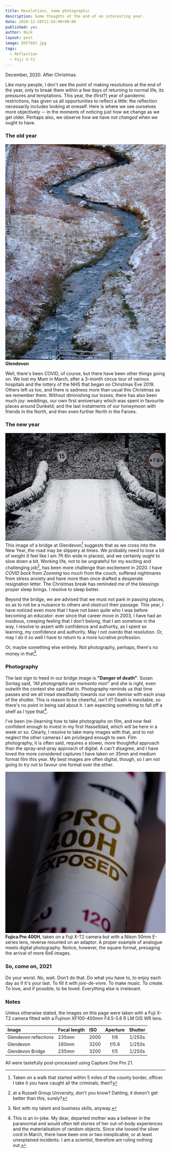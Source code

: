 ```yaml
---
title: Resolutions, some photographic
description: Some thoughts at the end of an interesting year.
date: 2020-12-28T11:54:00+00:00
published: yes
author: Nick
layout: post
image: DSF7687.jpg
tags:
  - Reflection
  - Fuji X-T2
---
```

December, 2020. After Christmas.

Like many people, I don't see the point of making resolutions at the end of the year, only to break them within a few days of returning to normal life, its pressures and temptations. This year, the (first?) year of pandemic restrictions, has given us all opportunities to reflect a little: the reflection necessarily includes looking at oneself. Here is where we see ourselves more objectively -- in the moments of noticing just how we change as we get older. Perhaps also, we observe how we have *not changed* when we ought to have.

### The old year
![](/img/DSF7648.jpg)
**Glendevon**

Well, there's been COVID, of course, but there have been other things going on. We lost my Mum in March, after a 3-month circus tour of various hospitals and the lottery of the NHS that began on Christmas Eve 2019. Others left us too, and there is sadness more than usual this Christmas as we remember them. Without diminishing our losses, there has also been much joy: weddings, our own first anniversary which was spent in favourite places around Dunkeld; and the last instalments of our honeymoon with friends in the North, and then even further North in the Faroes.

### The new year
![](/img/DSF7674.jpg)
This image of a bridge at Glendevon[^covid-1] suggests that as we cross into the New Year, the road may be slippery at times. We probably need to lose a bit of weight (I feel like I am 7ft 6in wide in places), and we certainly ought to slow down a bit. Working life, not to be ungrateful for my exciting and challenging job[^rgu-1], has been more challenge than excitement in 2020. I have *COVID back* from *Zooming* too much from the couch, suffered nightmares from stress anxiety and have more than once drafted a desperate resignation letter. The Christmas break has reminded me of the blessings proper sleep brings. I resolve to sleep better. 

Beyond the bridge, we are advised that we must not park in passing places, so as to not be a nuisance to others and obstruct their passage. This year, I have noticed even more that I have not been quite who I was before becoming an educator: ever since that career move in 2003, I have had an insidious, creeping feeling that I don't belong, that I am somehow in the way. I resolve to assert with confidence and authority, as I spent so learning, my confidence and authority. May I not overdo that resolution. Or, may I do it so well I have to return to a more lucrative profession.

[^covid-1]: Taken on a walk that started within 5 miles of the county border, officer. I take it you have caught all the criminals, then?
[^rgu-1]: at a Russell Group University, don't you know? Dahling, it doesn't get better than *this*, surely?

Or, maybe something else entirely. Not photography, perhaps, there's no money in that[^nwmt].

[^nwmt]: Not with my talent and business skills, anyway.

### Photography
The last sign to heed in our bridge image is **"Danger of death"**. Susan Sontag said, *"All photographs are memento mori"* and she is right, even outwith the context she said that in. Photography reminds us that time passes and we all tread steadfastly towards our own demise with each snap of the shutter. This is reason to be cheerful, isn't it? Death is inevitable, so there's no point in being sad about it. I am expecting something to fall off a shelf as I type that[^audrey-1].

[^audrey-1]: This is an in-joke. My dear, departed mother was a believer in the paranormal and would often tell stories of her out-of-body experiences and the materialisation of random objects. Since she loosed the silver cord in March, there have been one or two inexplicable, or at least unexplained incidents. I am a scientist, therefore am ruling nothing out.

I've been (re-)learning how to take photographs on film, and now feel confident enough to invest in my first Hasselblad, which will be here in a week or so. Clearly, I resolve to take many images with that, and to not neglect the other cameras I am privileged enough to own. Film photography, it is often said, requires a slower, more thoughtful approach than the spray-and-pray approach of digital. A can't disagree, and I have loved the more considered captures I have taken on 35mm and medium format film this year. My best images are often digital, though, so I am not going to *try not to* favour one format over the other.

![](/img/DSF7637.jpg)
**Fujica Pro 400H**, taken on a Fuji X-T2 camera but with a Nikon 50mm E-series lens, reverse mounted on an adaptor. A proper example of analogue meets digital photography. Notice, however, the square format, presaging the arrival of more 6x6 images.

### So, come on, 2021
Do your worst. No, wait. Don't do that. Do what you have to, to enjoy each day as if it's your last. To fill it with *joie-de-vivre*. To make music. To create. To love, and if possible, to be loved. Everything else is irrelevant.

### Notes

Unless otherwise stated, the images on this page were taken with a Fuji X-T2 camera fitted with a Fujinon XF100-400mm F4.5-5.6 R LM OIS WR lens.

Image|Focal length|ISO|Aperture|Shutter
:----|:-----------|:--|:------:|:----:
Glendevon reflections|235mm|2000|f/8|1/250s
Glendevon|160mm|3200|f/5.6|1/250s
Glendevon Bridge|235mm|3200|f/5|1/250s

All were tastefully post-processed using Capture One Pro 21.
